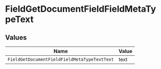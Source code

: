 # FieldGetDocumentFieldFieldMetaTypeText


## Values

| Name                                         | Value                                        |
| -------------------------------------------- | -------------------------------------------- |
| `FieldGetDocumentFieldFieldMetaTypeTextText` | text                                         |